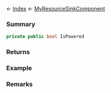 ← [Index](Api-Index) ← [MyResourceSinkComponent](Sandbox.Game.EntityComponents.MyResourceSinkComponent)

### Summary

```csharp
private public bool IsPowered
```

### Returns

### Example

### Remarks

